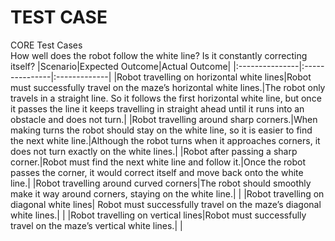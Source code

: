 # TEST CASE

CORE Test Cases</br>
How well does the robot follow the white line? Is it constantly correcting itself?
|Scenario|Expected Outcome|Actual Outcome|
|:---------------|:---------------|:-------------|
|Robot travelling on horizontal white lines|Robot must successfully travel on the maze’s horizontal white lines.|The robot only travels in a straight line. So it follows the first horizontal white line, but once it passes the line it keeps travelling in straight ahead until it runs into an obstacle and does not turn.|
|Robot travelling around sharp corners.|When making turns the robot should stay on the white line, so it is easier to find the next white line.|Although the robot turns when it approaches corners, it does not turn exactly on the white lines.|
|Robot after passing a sharp corner.|Robot must find the next white line and follow it.|Once the robot passes the corner, it would correct itself and move back onto the white line.|
|Robot travelling around curved corners|The robot should smoothly make it way around corners, staying on the white line.|    |
|Robot travelling on diagonal white lines|
Robot must successfully travel on the maze’s diagonal white lines.|  |
|Robot travelling on vertical lines|Robot must successfully travel on the maze’s vertical white lines.|  |
